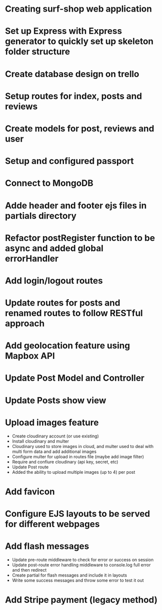 # Creating surf-shop web application

# Set up Express with Express generator to quickly set up skeleton folder structure

# Create database design on trello

# Setup routes for index, posts and reviews

# Create models for post, reviews and user

# Setup and configured passport

# Connect to MongoDB

# Adde header and footer ejs files in partials directory

# Refactor postRegister function to be async and added global errorHandler

# Add login/logout routes

# Update routes for posts and renamed routes to follow RESTful approach

# Add geolocation feature using Mapbox API

# Update Post Model and Controller

# Update Posts show view

# Upload images feature
* Create cloudinary account (or use existing)
* Install cloudinary and multer
* Cloudinary used to store images in cloud, and multer used to deal with multi form data and add additional images
* Configure multer for upload in routes file (maybe add image filter)
* Require and confiure cloudinary (api key, secret, etc)
* Update Post route
* Added the ability to upload multiple images (up to 4) per post

# Add favicon

# Configure EJS layouts to be served for different webpages

# Add flash messages
* Update pre-route middleware to check for error or success on session
* Update post-route error handling middleware to console.log full error and then redirect
* Create partial for flash messages and include it in layouts
* Write some success messages and throw some error to test it out

# Add Stripe payment (legacy method)
